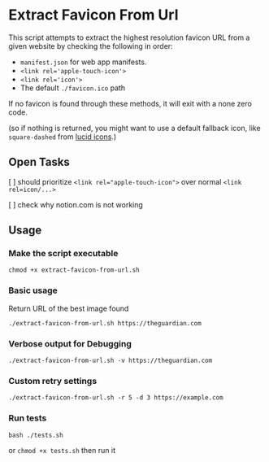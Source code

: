 # Extract Favicon From Url
This script attempts to extract the highest resolution favicon URL from a given website by checking the following in order:

*   `manifest.json` for web app manifests.
*   `<link rel='apple-touch-icon'>`
*   `<link rel='icon'>`
*   The default `./favicon.ico` path

If no favicon is found through these methods, it will exit with a none zero code.

(so if nothing is returned, you might want to use a default fallback icon, like `square-dashed` from [lucid icons](https://lucide.dev/icons/square-dashed).)

## Open Tasks
[ ] should prioritize `<link rel="apple-touch-icon">` over normal `<link rel=icon/...>`

[ ] check why notion.com is not working


## Usage

### Make the script executable

`chmod +x extract-favicon-from-url.sh`

### Basic usage
Return URL of the best image found

`./extract-favicon-from-url.sh https://theguardian.com`

### Verbose output for Debugging
`./extract-favicon-from-url.sh -v https://theguardian.com`

### Custom retry settings
`./extract-favicon-from-url.sh -r 5 -d 3 https://example.com`

### Run tests
`bash ./tests.sh`

or
`chmod +x tests.sh`
then run it